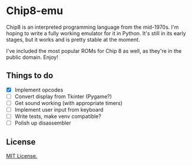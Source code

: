 # Chip8-emu

Chip8 is an interpreted programming language from the mid-1970s. I'm hoping to write a fully working emulator for it in Python. It's still in its early stages, but it works and is pretty stable at the moment.

I've included the most popular ROMs for Chip 8 as well, as they're in the public domain. Enjoy!


## Things to do
- [x] Implement opcodes
- [ ] Convert display from Tkinter (Pygame?)
- [ ] Get sound working (with appropriate timers)
- [ ] Implement user input from keyboard
- [ ] Write tests, make venv compatible?
- [ ] Polish up disassembler

## License
[MIT License.](https://opensource.org/licenses/MIT)
